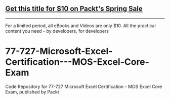 ## [Get this title for $10 on Packt's Spring Sale](https://www.packt.com/V14107?utm_source=github&utm_medium=packt-github-repo&utm_campaign=spring_10_dollar_2022)
-----
For a limited period, all eBooks and Videos are only $10. All the practical content you need \- by developers, for developers

# 77-727-Microsoft-Excel-Certification---MOS-Excel-Core-Exam
Code Repository for 77-727 Microsoft Excel Certification - MOS Excel Core Exam, published by Packt
